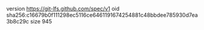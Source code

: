 version https://git-lfs.github.com/spec/v1
oid sha256:c16679b0f111298ec5116ce6461191674254881c48bbdee785930d7ea3b8c29c
size 945
